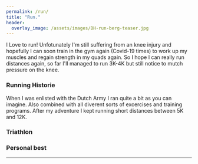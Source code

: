 ```yaml
---
permalink: /run/
title: "Run."
header:
  overlay_image: /assets/images/BH-run-berg-teaser.jpg
---
```

I Love to run! Unfotunately I'm still suffering from an knee injury and hopefully I can soon train in the gym again (Covid-19 times) to work up my muscles and regain strength in my quads again. So I hope I can really run distances again, so far I'll managed to run 3K-4K but still notice to mutch pressure on the knee.

### Running Historie
When I was enlisted with the Dutch Army I ran quite a bit as you can imagine. Also combined with all diverent sorts of excercises and training programs. After my adventure I kept running short distances between 5K and 12K.

### Triathlon

### Personal best
---